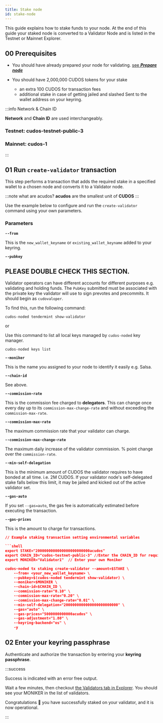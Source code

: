 ```yaml
---
title: Stake node
id: stake-node
---
```


This guide explains how to stake funds to your node. 
At the end of this guide your staked node is converted to a Validator Node and is listed in the Testnet or Mainnet Explorer. 

## 00 Prerequisites

* You should have already prepared your node for validating. [see ***Prepare node***](docs/node/run-node/prepare-node-for-validating)

* You should have 2,000,000 CUDOS tokens for your stake
    + an extra 100 CUDOS for transaction fees
    + additional stake in case of getting jailed and slashed
 Sent to the wallet address on your keyring.


:::info Network & Chain ID 

**Network** and **Chain ID** are used interchangeably.

### Testnet: cudos-testnet-public-3
### Mainnet: cudos-1

:::

## 01 Run `create-validator` transaction

This step performs a transaction that adds the required stake in a specified wallet to a chosen node and converts it to a Validator node. 

:::note what are acudos?
**acudos** are the smallest unit of **CUDOS** 
:::

Use the example below to configure and run the `create-validator` command using your own parameters.


### Parameters

**`--from `**

This is the `new_wallet_keyname` or `existing_wallet_keyname` added to your keyring.

**`--pubkey`**  

## PLEASE DOUBLE CHECK THIS SECTION.

 Validator operators can have different accounts for different purposes e.g. validating and holding funds. The `PubKey` submitted must be associated with the private key the validator will use to sign prevotes and precommits. It should begin as `cudovaloper`.

To find this, run the following command:

```shell
cudos-noded tendermint show-validator
```

or 

Use this command to list all local keys managed by `cudos-noded` key manager. 

```shell 
cudos-noded keys list
```

**`--moniker`** 

This is the name you assigned to your node to identify it easily e.g. Salsa. 

**`--chain-id`** 

See above.

**`--commission-rate`** 

This is the commission fee charged to **delegators**. 
This can change once every day up to its `commission-max-change-rate` and without exceeding the `commission-max-rate`.

**`--commission-max-rate`**

The maximum commission rate that your validator can charge.

**`--commission-max-change-rate`**

The maximum daily increase of the validator commission. % point change over the `commission-rate`.

**`--min-self-delegation`**

This is the minimum amount of CUDOS the validator requires to have bonded at all time. i.e. 2M CUDOS. If your validator node's self-delegated stake falls below this limit, it may be jailed and kicked out of the active validator set.

**`--gas-auto`**

If you set `--gas=auto`, the gas fee is automatically estimated before executing the transaction.

**`--gas-prices`**

This is the amount to charge for transactions. 


```json
// Example staking transaction setting environmental variables

```shell
export STAKE="2000000000000000000000000acudos"
export CHAIN_ID="cudos-testnet-public-3" //Enter the CHAIN_ID for required network
export MONIKER="Validator1"  // Enter your own Moniker

cudos-noded tx staking create-validator --amount=$STAKE \
    --from= <your_new_wallet_keyname> \
    --pubkey=$(cudos-noded tendermint show-validator) \
    --moniker=$MONIKER \
    --chain-id=$CHAIN_ID \
    --commission-rate="0.10" \
    --commission-max-rate="0.20" \
    --commission-max-change-rate="0.01" \
    --min-self-delegation="2000000000000000000000000" \
    --gas="auto" \
    --gas-prices="5000000000000acudos" \
    --gas-adjustment="1.80" \
    --keyring-backend="os" \
    -y
```

## 02 Enter your keyring passphrase

Authenticate and authorize the transaction by entering your **keyring passphrase**.

:::success

Success is indicated with an error free output. 

Wait a few minutes, then checkout [the Validators tab in Explorer](https://explorer.cudos.org/validators). You should see your MONIKER in the list of validators.

Congratulations 🎉 you have successfully staked on your validator, and it is now operational.

:::

